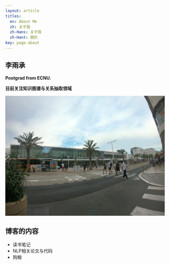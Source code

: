 ```yaml
---
layout: article
titles:
  en: About Me
  zh: 关于我
  zh-Hans: 关于我
  zh-Hant: 關於
key: page-about
--- 
```

<!--more-->

## 李雨承

**Postgrad from ECNU.**

**目前关注知识图谱与关系抽取领域**

![摄于法国戛纳](/assets/images/my_pic/Cannes_1.jpg)


## 博客的内容

- 读书笔记
- NLP相关论文与代码
- 狗粮
